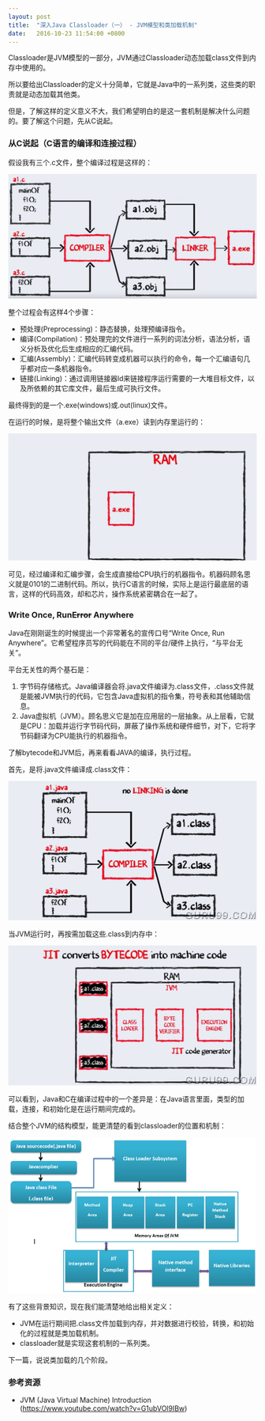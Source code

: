```yaml
---
layout: post
title:  "深入Java Classloader（一） - JVM模型和类加载机制"
date:   2016-10-23 11:54:00 +0800
---
```


Classloader是JVM模型的一部分，JVM通过Classloader动态加载class文件到内存中使用的。

所以要给出Classloader的定义十分简单，它就是Java中的一系列类，这些类的职责就是动态加载其他类。

但是，了解这样的定义意义不大，我们希望明白的是这一套机制是解决什么问题的。要了解这个问题，先从C说起。

### 从C说起（C语言的编译和连接过程）

假设我有三个.c文件，整个编译过程是这样的：

![Alt](/images/classloader(1).png)

整个过程会有这样4个步骤：

- 预处理(Preprocessing)：静态替换，处理预编译指令。
- 编译(Compilation)：预处理完的文件进行一系列的词法分析，语法分析，语义分析及优化后生成相应的汇编代码。
- 汇编(Assembly)：汇编代码转变成机器可以执行的命令，每一个汇编语句几乎都对应一条机器指令。
- 链接(Linking)：通过调用链接器ld来链接程序运行需要的一大堆目标文件，以及所依赖的其它库文件，最后生成可执行文件。

最终得到的是一个.exe(windows)或.out(linux)文件。

在运行的时候，是将整个输出文件（a.exe）读到内存里运行的：

![Alt](/images/classloader(2).png)

可见，经过编译和汇编步骤，会生成直接给CPU执行的机器指令。机器码顾名思义就是0101的二进制代码。所以，执行C语言的时候，实际上是运行最底层的语言，这样的代码高效，却和芯片，操作系统紧密耦合在一起了。

### Write Once, Run~~Error~~ Anywhere

Java在刚刚诞生的时候提出一个非常著名的宣传口号“Write Once, Run Anywhere”。它希望程序员写的代码能在不同的平台/硬件上执行，“与平台无关”。

平台无关性的两个基石是：

1. 字节码存储格式。Java编译器会将.java文件编译为.class文件，.class文件就是能被JVM执行的代码，它包含Java虚拟机的指令集，符号表和其他辅助信息。
2. Java虚拟机（JVM）。顾名思义它是加在应用层的一层抽象。从上层看，它就是CPU：加载并运行字节码代码，屏蔽了操作系统和硬件细节，对下，它将字节码翻译为CPU能执行的机器指令。

了解bytecode和JVM后，再来看看JAVA的编译，执行过程。

首先，是将.java文件编译成.class文件：

![Alt](/images/classloader(3).png)

当JVM运行时，再按需加载这些.class到内存中：

![Alt](/images/classloader(4).png)

可以看到，Java和C在编译过程中的一个差异是：在Java语言里面，类型的加载，连接，和初始化是在运行期间完成的。

结合整个JVM的结构模型，能更清楚的看到classloader的位置和机制：

![Alt](/images/classloader(5).png)

有了这些背景知识，现在我们能清楚地给出相关定义：

- JVM在运行期间把.class文件加载到内存，并对数据进行校验，转换，和初始化的过程就是类加载机制。
- classloader就是实现这套机制的一系列类。

下一篇，说说类加载的几个阶段。

### 参考资源
  - JVM (Java Virtual Machine) Introduction (https://www.youtube.com/watch?v=G1ubVOl9IBw)
